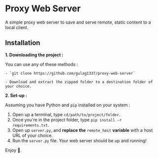 # Proxy Web Server

A simple proxy web server to save and serve remote, static content to a local client.

## Installation
**1. Downloading the project :**

You can use any of these methods :

    - `git clone https://github.com/gulag1337/proxy-web-server`

    - Download and extract the zipped folder to a destination folder of your choice.

**2. Set-up :**

Assuming you have Python and `pip` installed on your system :

1) Open up a terminal, type `cd/path/to/project/folder`.
2) Once you're in the project folder, type `pip install -r requirements.txt`.
3)  Open up `server.py`, and **replace the** `remote_host` **variable** with a host URL of your choice.
4) Run the `server.py` file. Your web server should be up and running!

Enjoy 🤠.
